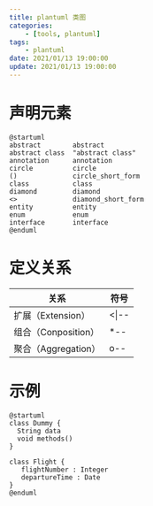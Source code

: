 ```yaml
---
title: plantuml 类图
categories: 
	- [tools, plantuml]
tags:
	- plantuml
date: 2021/01/13 19:00:00
update: 2021/01/13 19:00:00
---
```


# 声明元素

```puml
@startuml
abstract        abstract
abstract class  "abstract class"
annotation      annotation
circle          circle
()              circle_short_form
class           class
diamond         diamond
<>              diamond_short_form
entity          entity
enum            enum
interface       interface
@enduml
```

 # 定义关系

| 关系                | 符号  |
| ------------------- | ----- |
| 扩展（Extension）   | <\|-- |
| 组合（Conposition） | *--   |
| 聚合（Aggregation） | o--   |

# 示例

```puml
@startuml
class Dummy {
  String data
  void methods()
}

class Flight {
   flightNumber : Integer
   departureTime : Date
}
@enduml
```

